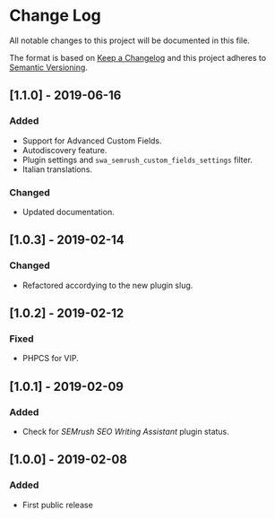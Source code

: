 # Change Log
All notable changes to this project will be documented in this file.

The format is based on [Keep a Changelog](http://keepachangelog.com/)
and this project adheres to [Semantic Versioning](http://semver.org/).

## [1.1.0] - 2019-06-16
### Added
 - Support for Advanced Custom Fields.
 - Autodiscovery feature.
 - Plugin settings and `swa_semrush_custom_fields_settings` filter.
 - Italian translations.

### Changed
 - Updated documentation.

## [1.0.3] - 2019-02-14
### Changed
 - Refactored accordying to the new plugin slug.

## [1.0.2] - 2019-02-12
### Fixed
 - PHPCS for VIP.

## [1.0.1] - 2019-02-09
### Added
 - Check for _SEMrush SEO Writing Assistant_ plugin status.

## [1.0.0] - 2019-02-08
### Added
 - First public release
